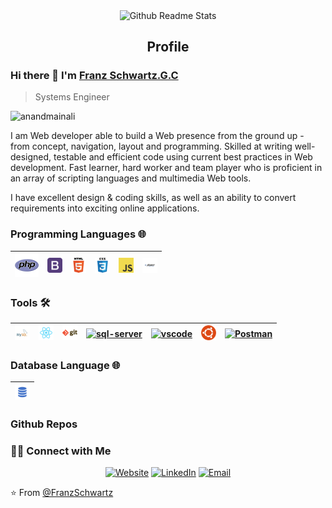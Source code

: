 
<p align="center">
 <img width="100px" src="https://res.cloudinary.com/anuraghazra/image/upload/v1594908242/logo_ccswme.svg" align="center" alt="Github Readme Stats" />
 <h2 align="center">Profile</h2>
</p>

### Hi there 👋 I'm [Franz Schwartz.G.C](http://franzschwartz.com/)
> Systems Engineer 


<img src="https://komarev.com/ghpvc/?username=anandmainali" alt="anandmainali" />

<div>
 <p>
I am Web developer able to build a Web presence from the ground up - from concept, navigation, layout and programming. Skilled at writing well-designed, testable and efficient code using current best practices in Web development. Fast learner, hard worker and team player who is proficient in an array of scripting languages and multimedia Web tools.

I have excellent design & coding skills, as well as an ability to convert requirements into exciting online applications.
</p>
</div>

### Programming Languages 🌐

| [<img src="https://raw.githubusercontent.com/github/explore/80688e429a7d4ef2fca1e82350fe8e3517d3494d/topics/php/php.png" alt="php" width="38">](https://php.net/) | [<img src="https://raw.githubusercontent.com/github/explore/80688e429a7d4ef2fca1e82350fe8e3517d3494d/topics/bootstrap/bootstrap.png" alt="Bootstrap" width="24">](https://getbootstrap.com/)  |  [<img src="https://raw.githubusercontent.com/github/explore/80688e429a7d4ef2fca1e82350fe8e3517d3494d/topics/html/html.png" alt="Bootstrap" width="24">](https://getbootstrap.com/)  | [<img src="https://raw.githubusercontent.com/github/explore/80688e429a7d4ef2fca1e82350fe8e3517d3494d/topics/css/css.png" alt="Bootstrap" width="24">](https://getbootstrap.com/)   | [<img src="https://raw.githubusercontent.com/github/explore/80688e429a7d4ef2fca1e82350fe8e3517d3494d/topics/javascript/javascript.png" alt="jQuery" width="24">](https://www.w3schools.com/js/default.asp)  | [<img src="https://raw.githubusercontent.com/github/explore/80688e429a7d4ef2fca1e82350fe8e3517d3494d/topics/jquery/jquery.png" alt="jQuery" width="24">](https://jquery.com/)
|---|---|---|---|---|---|
 
### Tools 🛠️

| [<img src="https://raw.githubusercontent.com/github/explore/80688e429a7d4ef2fca1e82350fe8e3517d3494d/topics/mysql/mysql.png" alt="mysql" width="24">](https://www.mysql.com/) |  [<img src="https://raw.githubusercontent.com/github/explore/80688e429a7d4ef2fca1e82350fe8e3517d3494d/topics/react/react.png" alt="firebase" width="24">](https://firebase.google.com/) | [<img src="https://raw.githubusercontent.com/github/explore/80688e429a7d4ef2fca1e82350fe8e3517d3494d/topics/git/git.png" alt="Git" width="24">](https://git-scm.com/) |  [<img src="https://proyectoa.com/wp-content/uploads/2008/10/sql-server.png" alt="sql-server" width="24">](https://www.microsoft.com/es-es/sql-server/sql-server-2019) | [<img src="https://upload.wikimedia.org/wikipedia/commons/thumb/2/2d/Visual_Studio_Code_1.18_icon.svg/1200px-Visual_Studio_Code_1.18_icon.svg.png" alt="vscode" width="24">](https://code.visualstudio.com/) | [<img src="https://raw.githubusercontent.com/github/explore/80688e429a7d4ef2fca1e82350fe8e3517d3494d/topics/ubuntu/ubuntu.png" alt="Ubuntu" width="24">](https://ubuntu.com/)  |  [<img src="https://encrypted-tbn0.gstatic.com/images?q=tbn:ANd9GcSpw1UAjqRmEzgg0W7mVWcDhT4skXu4imse-dIntwWcGPNamy6IbpYJtGk9fVeAydDtC9k&usqp=CAU" alt="Postman" width="24">](https://www.postman.com/) 
|---|---|---|---|---|---|---|

### Database Language 🌐

| [<img src="https://raw.githubusercontent.com/github/explore/80688e429a7d4ef2fca1e82350fe8e3517d3494d/topics/sql/sql.png" alt="jQuery" width="24">](https://www.w3schools.com/sql/default.asp)
|---|


### Github Repos


<h3> 🤝🏻 Connect with Me </h3>

<p align="center">
<a href="http://franzschwartz.com/" target="_blank"><img alt="Website" src="https://img.shields.io/badge/Website-franzschwartz.com-blue?style=flat&logo=google-chrome"></a>
<a href="https://www.linkedin.com/in/franz-schwartz-gavino-carrera-24b0a5210/" target="_blank"><img alt="LinkedIn" src="https://img.shields.io/badge/LinkedIn-@Franz.G.C-blue?style=flat&logo=linkedin"></a>
<a href="mailto:gavino_10@hotmail.es"><img alt="Email" src="https://img.shields.io/badge/Email-gavino_10@hotmail.es-blue?style=flat&logo=gmail"></a>
</p>


⭐️ From [@FranzSchwartz](https://github.com/Klyabgame)

<!--
**Klyabgame/Klyabgame** is a ✨ _special_ ✨ repository because its `README.md` (this file) appears on your GitHub profile.

Here are some ideas to get you started:

- 🔭 I’m currently working on ...
- 🌱 I’m currently learning ...
- 👯 I’m looking to collaborate on ...
- 🤔 I’m looking for help with ...
- 💬 Ask me about ...
- 📫 How to reach me: ...
- 😄 Pronouns: ...
- ⚡ Fun fact: ...
-->
